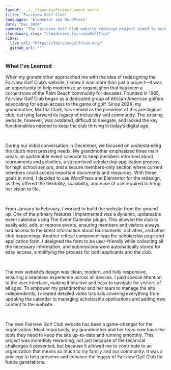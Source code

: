 ```yaml
---
layout: ../../layouts/ProjectLayout.astro
title: "Fairview Golf Club"
languages: "Elementor and WordPress"
date: "Dec 2024"
summary: "The Fairview Golf Club website redesign project aimed to modernize and optimize the online presence of my grandmother's organization, Fairview Golf Club, Inc. The goal was to create a user-friendly, visually appealing, and functional website that met the specific needs of the club and its members."
cloudinary_slug: "cloudinary_fairviewGolfClub"
links:
  live_url: "https://fairviewgolfclub.org/"
  github_url: ""
---
```


### What I've Learned

When my grandmother approached me with the idea of redesigning the Fairview Golf Club’s website, I knew it was more than just a project—it was an opportunity to help modernize an organization that has been a cornerstone of the Palm Beach community for decades. Founded in 1965, Fairview Golf Club began as a dedicated group of African American golfers advocating for equal access to the game of golf. Since 202X, my grandmother, Martha Clark, has served as the president of this prestigious club, carrying forward its legacy of inclusivity and community. The existing website, however, was outdated, difficult to navigate, and lacked the key functionalities needed to keep the club thriving in today’s digital age.

<br/>

During our initial conversation in December, we focused on understanding the club’s most pressing needs. My grandmother emphasized three main areas: an updateable event calendar to keep members informed about tournaments and activities, a streamlined scholarship application process for high school seniors, and a secure members-only section where current members could access important documents and resources. With these goals in mind, I decided to use WordPress and Elementor for the redesign, as they offered the flexibility, scalability, and ease of use required to bring her vision to life.

<br/>

From January to February, I worked to build the website from the ground up. One of the primary features I implemented was a dynamic, updateable event calendar using The Event Calendar plugin. This allowed the club to easily add, edit, or remove events, ensuring members and visitors always had access to the latest information about tournaments, activities, and other club happenings. Another critical component was the scholarship page and application form. I designed the form to be user-friendly while collecting all the necessary information, and submissions were automatically stored for easy access, simplifying the process for both applicants and the club.

<br/>

The new website’s design was clean, modern, and fully responsive, ensuring a seamless experience across all devices. I paid special attention to the user interface, making it intuitive and easy to navigate for visitors of all ages. To empower my grandmother and her team to manage the site independently, I created detailed video tutorials covering everything from updating the calendar to managing scholarship applications and adding new content to the website.

<br/>

The new Fairview Golf Club website has been a game-changer for the organization. Most importantly, my grandmother and her team now have the tools they need to keep the site up-to-date and running smoothly. This project was incredibly rewarding, not just because of the technical challenges it presented, but because it allowed me to contribute to an organization that means so much to my family and our community. It was a privilege to help preserve and enhance the legacy of Fairview Golf Club for future generations.